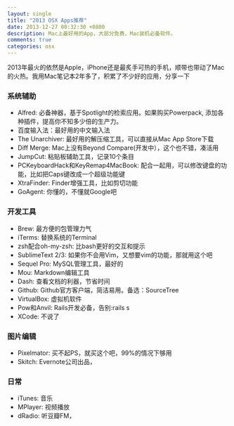 ```yaml
---
layout: single
title: "2013 OSX Apps推荐"
date: 2013-12-27 00:32:30 +0800
description: Mac上最好用的App，大部分免费，Mac装机必备软件。
comments: true
categories: osx
---
```

2013年最火的依然是Apple，iPhone还是最炙手可热的手机，顺带也带动了Mac的火热。我用Mac笔记本2年多了，积累了不少好的应用，分享一下

### 系统辅助
- Alfred: 必备神器，基于Spotlight的检索应用。如果购买Powerpack, 添加各种插件，提高你不知多少倍的生产力。
- 百度输入法：最好用的中文输入法
- The Unarchiver: 最好用的解压缩工具，可以直接从Mac App Store下载
- Diff Merge: Mac上没有Beyond Compare(开发中），这个也不错，凑活用
- JumpCut: 粘贴板辅助工具，记录10个条目
- PCKeyboardHack和KeyRemap4MacBook: 配合一起用，可以修改键盘的功能，比如把Caps键改成一个超级功能键
- XtraFinder: Finder增强工具，比如剪切功能
- GoAgent: 你懂的，不懂就Google吧

### 开发工具
- Brew: 最方便的包管理力气
- iTerms: 替换系统的Terminal
- zsh配合oh-my-zsh: 比bash更好的交互和提示
- SublimeText 2/3: 如果你不会用Vim，又想要vim的功能，那就用这个吧
- Sequel Pro: MySQL管理工具，最好的
- Mou: Markdown编辑工具
- Dash: 查看文档的利器，节省时间
- Github: Github官方客户端，简洁易用。备选：SourceTree
- VirtualBox: 虚拟机软件
- Pow和Anvil: Rails开发必备，告别:rails s
- XCode: 不说了

### 图片编辑
- Pixelmator: 买不起PS，就买这个吧，99%的情况下够用
- Skitch: Evernote公司出品，

### 日常
- iTunes: 音乐
- MPlayer: 视频播放
- dRadio: 听豆瓣FM，
